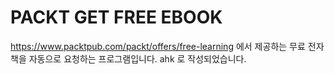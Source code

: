 # PACKT GET FREE EBOOK

https://www.packtpub.com/packt/offers/free-learning 에서 제공하는 무료 전자책을 자동으로 요청하는 프로그램입니다. 
ahk 로 작성되었습니다. 



